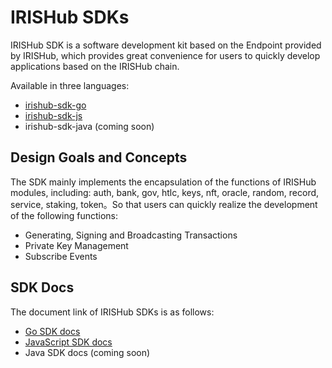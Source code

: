 # IRISHub SDKs

IRISHub SDK is a software development kit based on the Endpoint provided by IRISHub, which provides great convenience for users to quickly develop applications based on the IRISHub chain.

Available in three languages:

- [irishub-sdk-go](https://github.com/irisnet/irishub-sdk-go)
- [irishub-sdk-js](https://github.com/irisnet/irishub-sdk-js)
- irishub-sdk-java (coming soon)

## Design Goals and Concepts

The SDK mainly implements the encapsulation of the functions of IRISHub modules, including: auth, bank, gov, htlc, keys, nft, oracle, random, record, service, staking, token。So that users can quickly realize the development of the following functions:

- Generating, Signing and Broadcasting Transactions
- Private Key Management
- Subscribe Events

## SDK Docs

The document link of IRISHub SDKs is as follows:

- [Go SDK docs](https://github.com/irisnet/irishub-sdk-go/blob/master/README.md)
- [JavaScript SDK docs](https://github.com/irisnet/irishub-sdk-js/blob/master/README.md)
- Java SDK docs (coming soon)
